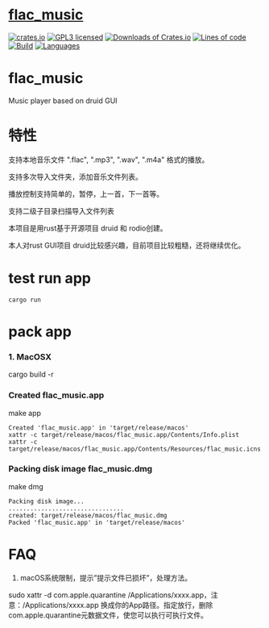 # [flac_music](https://github.com/wandercn/flac_music)

[![crates.io](https://img.shields.io/crates/v/flac_music.svg?color=yellow)](https://crates.io/crates/flac_music)
[![GPL3 licensed](https://img.shields.io/github/license/wandercn/flac_music.svg)](./LICENSE)
[![Downloads of Crates.io](https://img.shields.io/crates/d/flac_music.svg)](https://crates.io/crates/flac_music)
[![Lines of code](https://img.shields.io/tokei/lines/github/wandercn/flac_music.svg)](#)
[![Build](https://img.shields.io/github/workflow/status/wandercn/flac_music/Rust.svg)](#)
[![Languages](https://img.shields.io/github/languages/top/wandercn/flac_music.svg)](#)
# flac_music
Music player based on druid GUI


# 特性

支持本地音乐文件 ".flac", ".mp3", ".wav", ".m4a" 格式的播放。

支持多次导入文件夹，添加音乐文件列表。

播放控制支持简单的，暂停，上一首，下一首等。

支持二级子目录扫描导入文件列表

本项目是用rust基于开源项目 druid 和 rodio创建。

本人对rust GUI项目 druid比较感兴趣，目前项目比较粗糙，还将继续优化。
# test run app

`cargo run`

# pack app

### 1. MacOSX

cargo build -r

 ### Created flac_music.app


make app
```
Created 'flac_music.app' in 'target/release/macos'
xattr -c target/release/macos/flac_music.app/Contents/Info.plist
xattr -c target/release/macos/flac_music.app/Contents/Resources/flac_music.icns
```

### Packing disk image flac_music.dmg

make dmg
```
Packing disk image...
................................
created: target/release/macos/flac_music.dmg
Packed 'flac_music.app' in 'target/release/macos'
```

# FAQ

1. macOS系统限制，提示”提示文件已损坏”，处理方法。

sudo xattr -d com.apple.quarantine /Applications/xxxx.app，注意：/Applications/xxxx.app 换成你的App路径。指定放行，删除com.apple.quarantine元数据文件，使您可以执行可执行文件。
